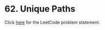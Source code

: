 # 62. Unique Paths

Click [here](https://leetcode.com/problems/unique-paths/description/)
for the LeetCode problem statement.
